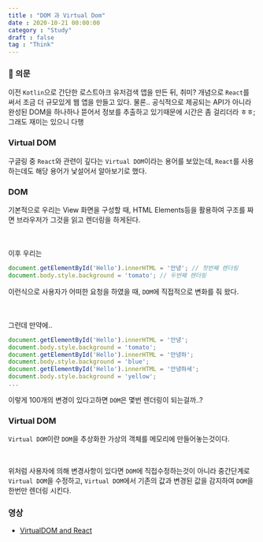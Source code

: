 ```yaml
---
title : "DOM 과 Virtual Dom"
date : 2020-10-21 00:00:00
category : "Study"
draft : false
tag : "Think"
--- 
```


### 🤔 의문
이전 `Kotlin`으로 간단한 로스트아크 유저검색 앱을 만든 뒤, 취미? 개념으로 `React`를 써서 조금 더 규모있게 웹 앱을 만들고 있다. 물론.. 공식적으로 제공되는 API가 아니라 완성된 DOM을 하나하나 뜯어서 정보를 추출하고 있기때문에 시간은 좀 걸리더라 ㅎㅎ; 그래도 재미는 있으니 다행

### Virtual DOM
구글링 중 `React`와 관련이 깊다는 `Virtual DOM`이라는 용어를 보았는데, `React`를 사용하는데도 해당 용어가 낯설어서 알아보기로 했다.

### DOM
기본적으로 우리는 View 화면을 구성할 때, HTML Elements등을 활용하여 구조를 짜면 브라우저가 그것을 읽고 렌더링을 하게된다.

<br>
<br>
이후 우리는

```javascript
document.getElementById('Hello').innerHTML = '안녕'; // 첫번째 렌더링
document.body.style.background = 'tomato'; // 두번째 렌더링
```
이런식으로 사용자가 어떠한 요청을 하였을 때, `DOM`에 직접적으로 변화를 줘 왔다.

<br>
<br>
그런데 만약에..

```javascript
document.getElementById('Hello').innerHTML = '안녕';
document.body.style.background = 'tomato';
document.getElementById('Hello').innerHTML = '안녕하';
document.body.style.background = 'blue';
document.getElementById('Hello').innerHTML = '안녕하세';
document.body.style.background = 'yellow';
...
```
이렇게 100개의 변경이 있다고하면 `DOM`은 몇번 렌더링이 되는걸까..?

### Virtual DOM
`Virtual DOM`이란 `DOM`을 추상화한 가상의 객체를 메모리에 만들어놓는것이다.

<br>

위처럼 사용자에 의해 변경사항이 있다면 `DOM`에 직접수정하는것이 아니라 중간단계로 `Virtual DOM`을 수정하고, `Virtual DOM`에서 기존의 값과 변경된 값을 감지하여 `DOM`을 한번만 렌더링 시킨다.

### 영상
* [VirtualDOM and React](https://www.youtube.com/watch?v=muc2ZF0QIO4)